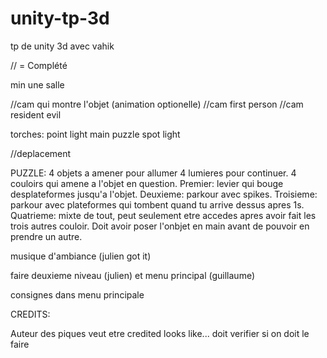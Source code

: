 # unity-tp-3d
tp de unity 3d avec vahik

// = Complété

min une salle

//cam qui montre l'objet (animation optionelle)
//cam first person
//cam resident evil

torches: point light
main puzzle spot light

//deplacement

PUZZLE: 4 objets a amener pour allumer 4 lumieres pour continuer. 4 couloirs qui amene a l'objet en question. Premier: levier qui bouge desplateformes jusqu'a l'objet. Deuxieme: parkour avec spikes. Troisieme: parkour avec plateformes qui tombent quand tu arrive dessus apres 1s. Quatrieme: mixte de tout, peut seulement etre accedes apres avoir fait les trois autres couloir. Doit avoir poser l'onbjet en main avant de pouvoir en prendre un autre.

musique d'ambiance (julien got it)

faire deuxieme niveau (julien) et menu principal (guillaume)

consignes dans menu principale

CREDITS:

Auteur des piques veut etre credited looks like... doit verifier si on doit le faire
